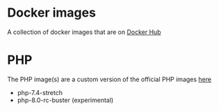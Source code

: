 # Docker images

A collection of docker images that are on [Docker Hub](https://hub.docker.com/)

# PHP
The PHP image(s) are a custom version of the official PHP images [here](https://github.com/docker-library/php)

- php-7.4-stretch
- php-8.0-rc-buster (experimental)
